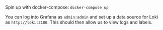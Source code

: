 
Spin up with docker-compose:
`docker-compose up`

You can log into Grafana as `admin:admin` and set up a data source for Loki as `http://loki:3100`.
This should then allow us to view logs and labels.

